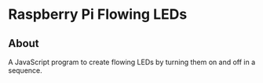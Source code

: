 # Raspberry Pi Flowing LEDs

## About

A JavaScript program to create flowing LEDs by turning them on and off in a sequence.

